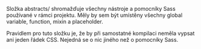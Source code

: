 Složka abstracts/ shromažďuje všechny nástroje a pomocníky Sass používané v rámci projektu. Měly by sem být umístěny všechny global variable, function, mixin a placeholder.

Pravidlem pro tuto složku je, že by při samostatné kompilaci neměla vypsat ani jeden řádek CSS. Nejedná se o nic jiného než o pomocníky Sass.

